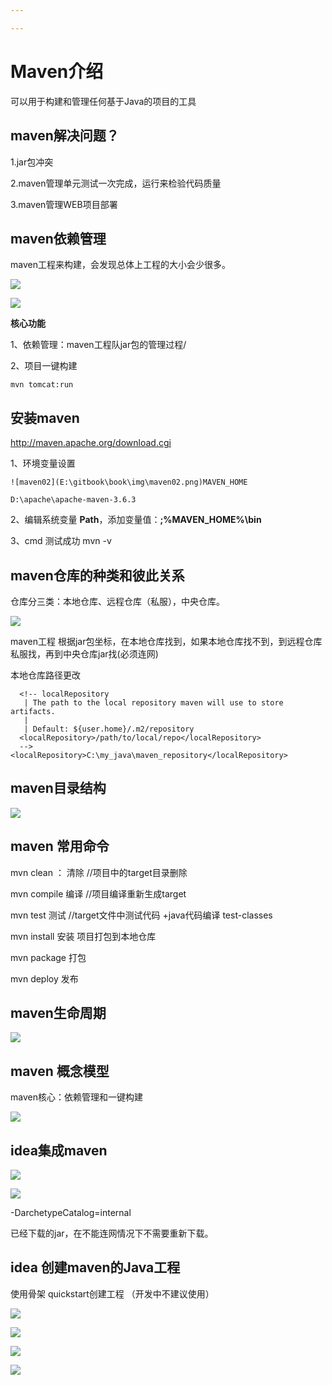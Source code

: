 ```yaml
---

---
```


# Maven介绍

可以用于构建和管理任何基于Java的项目的工具

## maven解决问题？

1.jar包冲突

2.maven管理单元测试一次完成，运行来检验代码质量

3.maven管理WEB项目部署

## maven依赖管理

maven工程来构建，会发现总体上工程的大小会少很多。

![](E:\gitbook\book\img\maven05.png)

![](E:\gitbook\book\img\maven01.png)

**核心功能**

 1、依赖管理：maven工程队jar包的管理过程/

 2、项目一键构建 

```
mvn tomcat:run
```

## 安装maven

http://maven.apache.org/download.cgi

1、环境变量设置

```
![maven02](E:\gitbook\book\img\maven02.png)MAVEN_HOME

D:\apache\apache-maven-3.6.3
```

2、编辑系统变量 **Path**，添加变量值：**;%MAVEN_HOME%\bin**

3、cmd  测试成功 mvn -v

## maven仓库的种类和彼此关系



仓库分三类：本地仓库、远程仓库（私服），中央仓库。

![](E:\gitbook\book\img\maven02.png)

maven工程 根据jar包坐标，在本地仓库找到，如果本地仓库找不到，到远程仓库私服找，再到中央仓库jar找(必须连网)

本地仓库路径更改

```
  <!-- localRepository
   | The path to the local repository maven will use to store artifacts.
   |
   | Default: ${user.home}/.m2/repository
  <localRepository>/path/to/local/repo</localRepository>
  -->
<localRepository>C:\my_java\maven_repository</localRepository>
```

## maven目录结构

![](E:\gitbook\book\img\maven03.png)

## maven 常用命令

mvn clean ： 清除 //项目中的target目录删除

mvn compile  编译 //项目编译重新生成target

mvn test   测试 //target文件中测试代码 +java代码编译  test-classes

mvn install  安装 项目打包到本地仓库

mvn package 打包

mvn deploy 发布

## maven生命周期

![](E:\gitbook\book\img\maven04.png)

## maven 概念模型

maven核心：依赖管理和一键构建

![](E:\gitbook\book\img\maven06.png)

## idea集成maven

![](E:\gitbook\book\img\idea01.png)

![](E:\gitbook\book\img\idea02.png)

-DarchetypeCatalog=internal

已经下载的jar，在不能连网情况下不需要重新下载。

## idea 创建maven的Java工程

使用骨架  quickstart创建工程 （开发中不建议使用）

![](E:\gitbook\book\img\idea03.png)

![](E:\gitbook\book\img\idea06.png)



![](E:\gitbook\book\img\idea04.png)

![](E:\gitbook\book\img\idea05.png)
